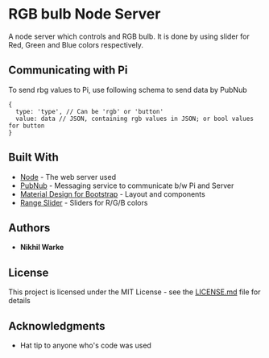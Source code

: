 
# RGB bulb Node Server

A node server which controls and RGB bulb. It is done by using slider for Red, Green and Blue colors respectively.

## Communicating with Pi

To send rbg values to Pi, use following schema to send data by PubNub
```
{
  type: 'type', // Can be 'rgb' or 'button'
  value: data // JSON, containing rgb values in JSON; or bool values for button
}
```

## Built With

* [Node](https://nodejs.org/en/) - The web server used
* [PubNub](https://www.pubnub.com/) - Messaging service to communicate b/w Pi and Server
* [Material Design for Bootstrap](https://mdbootstrap.com/) - Layout and components
* [Range Slider](http://propeller.in/components/range-slider.php) - Sliders for R/G/B colors

## Authors

* **Nikhil Warke**

## License

This project is licensed under the MIT License - see the [LICENSE.md](LICENSE.md) file for details

## Acknowledgments

* Hat tip to anyone who's code was used
